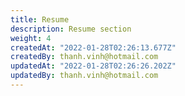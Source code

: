 ```yaml
---
title: Resume
description: Resume section
weight: 4
createdAt: "2022-01-28T02:26:13.677Z"
createdBy: thanh.vinh@hotmail.com
updatedAt: "2022-01-28T02:26:26.202Z"
updatedBy: thanh.vinh@hotmail.com
---
```


